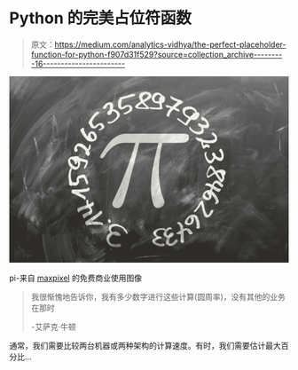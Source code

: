# Python 的完美占位符函数

> 原文：<https://medium.com/analytics-vidhya/the-perfect-placeholder-function-for-python-f907d31f529?source=collection_archive---------16----------------------->

![](img/916b0d71a54d541156273db694ee5807.png)

pi-来自 [maxpixel](https://www.maxpixel.net/District-Board-Extensive-School-Pi-Diameter-Ratio-1453836) 的免费商业使用图像

> 我很惭愧地告诉你，我有多少数字进行这些计算(圆周率)，没有其他的业务在那时
> 
> -艾萨克·牛顿

通常，我们需要比较两台机器或两种架构的计算速度。有时，我们需要估计最大百分比…